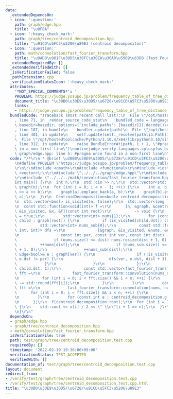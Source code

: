 ```yaml
---
data:
  _extendedDependsOn:
  - icon: ':question:'
    path: graph/edge.hpp
    title: "\u8FBA"
  - icon: ':heavy_check_mark:'
    path: graph/tree/centroid_decomposition.hpp
    title: "\u91CD\u5FC3\u5206\u89E3 (centroid decompositon)"
  - icon: ':question:'
    path: math/convolution/fast_fourier_transform.hpp
    title: "\u9AD8\u901F\u30D5\u30FC\u30EA\u30A8\u5909\u63DB (fast Fourier transform)"
  _extendedRequiredBy: []
  _extendedVerifiedWith: []
  _isVerificationFailed: false
  _pathExtension: cpp
  _verificationStatusIcon: ':heavy_check_mark:'
  attributes:
    '*NOT_SPECIAL_COMMENTS*': ''
    PROBLEM: https://judge.yosupo.jp/problem/frequency_table_of_tree_distance
    document_title: "\u30B0\u30E9\u30D5/\u6728/\u91CD\u5FC3\u5206\u89E3"
    links:
    - https://judge.yosupo.jp/problem/frequency_table_of_tree_distance
  bundledCode: "Traceback (most recent call last):\n  File \"/opt/hostedtoolcache/Python/3.10.4/x64/lib/python3.10/site-packages/onlinejudge_verify/documentation/build.py\"\
    , line 71, in _render_source_code_stat\n    bundled_code = language.bundle(stat.path,\
    \ basedir=basedir, options={'include_paths': [basedir]}).decode()\n  File \"/opt/hostedtoolcache/Python/3.10.4/x64/lib/python3.10/site-packages/onlinejudge_verify/languages/cplusplus.py\"\
    , line 187, in bundle\n    bundler.update(path)\n  File \"/opt/hostedtoolcache/Python/3.10.4/x64/lib/python3.10/site-packages/onlinejudge_verify/languages/cplusplus_bundle.py\"\
    , line 401, in update\n    self.update(self._resolve(pathlib.Path(included), included_from=path))\n\
    \  File \"/opt/hostedtoolcache/Python/3.10.4/x64/lib/python3.10/site-packages/onlinejudge_verify/languages/cplusplus_bundle.py\"\
    , line 312, in update\n    raise BundleErrorAt(path, i + 1, \"#pragma once found\
    \ in a non-first line\")\nonlinejudge_verify.languages.cplusplus_bundle.BundleErrorAt:\
    \ graph/edge.hpp: line 5: #pragma once found in a non-first line\n"
  code: "/*\r\n * @brief \u30B0\u30E9\u30D5/\u6728/\u91CD\u5FC3\u5206\u89E3\r\n */\r\
    \n#define PROBLEM \"https://judge.yosupo.jp/problem/frequency_table_of_tree_distance\"\
    \r\n\r\n#include <cmath>\r\n#include <functional>\r\n#include <iostream>\r\n#include\
    \ <vector>\r\n\r\n#include \"../../../graph/edge.hpp\"\r\n#include \"../../../graph/tree/centroid_decomposition.hpp\"\
    \r\n#include \"../../../math/convolution/fast_fourier_transform.hpp\"\r\n\r\n\
    int main() {\r\n  int n;\r\n  std::cin >> n;\r\n  std::vector<std::vector<Edge<bool>>>\
    \ graph(n);\r\n  for (int i = 0; i < n - 1; ++i) {\r\n    int a, b;\r\n    std::cin\
    \ >> a >> b;\r\n    graph[a].emplace_back(a, b);\r\n    graph[b].emplace_back(b,\
    \ a);\r\n  }\r\n  CentroidDecomposition<bool> centroid_decomposition(graph);\r\
    \n  std::vector<bool> is_visited(n, false);\r\n  std::vector<long long> x(n, 0);\r\
    \n  const std::function<void(int)> f =\r\n      [n, &graph, &centroid_decomposition,\
    \ &is_visited, &x, &f](const int root)\r\n          -> void {\r\n        is_visited[root]\
    \ = true;\r\n        std::vector<int> nums{1};\r\n        for (const Edge<bool>&\
    \ child : graph[root]) {\r\n          if (is_visited[child.dst]) continue;\r\n\
    \          std::vector<int> nums_sub{0};\r\n          const std::function<void(int,\
    \ int, int)> dfs =\r\n              [&graph, &is_visited, &nums, &nums_sub, &dfs](\r\
    \n                  const int par, const int ver, const int dist) -> void {\r\n\
    \                if (nums.size() <= dist) nums.resize(dist + 1, 0);\r\n      \
    \          ++nums[dist];\r\n                if (nums_sub.size() <= dist) nums_sub.resize(dist\
    \ + 1, 0);\r\n                ++nums_sub[dist];\r\n                for (const\
    \ Edge<bool>& e : graph[ver]) {\r\n                  if (!is_visited[e.dst] &&\
    \ e.dst != par) {\r\n                    dfs(ver, e.dst, dist + 1);\r\n      \
    \            }\r\n                }\r\n              };\r\n          dfs(root,\
    \ child.dst, 1);\r\n          const std::vector<fast_fourier_transform::Real>\
    \ fft =\r\n              fast_fourier_transform::convolution(nums_sub, nums_sub);\r\
    \n          for (int i = 0; i < fft.size() && i < n; ++i) {\r\n            x[i]\
    \ -= std::round(fft[i]);\r\n          }\r\n        }\r\n        const std::vector<fast_fourier_transform::Real>\
    \ fft =\r\n            fast_fourier_transform::convolution(nums, nums);\r\n  \
    \      for (int i = 0; i < fft.size() && i < n; ++i) {\r\n          x[i] += std::round(fft[i]);\r\
    \n        }\r\n        for (const int e : centroid_decomposition.g[root]) f(e);\r\
    \n      };\r\n  f(centroid_decomposition.root);\r\n  for (int i = 1; i < n; ++i)\
    \ {\r\n    std::cout << x[i] / 2 << \" \\n\"[i + 1 == n];\r\n  }\r\n  return 0;\r\
    \n}\r\n"
  dependsOn:
  - graph/edge.hpp
  - graph/tree/centroid_decomposition.hpp
  - math/convolution/fast_fourier_transform.hpp
  isVerificationFile: true
  path: test/graph/tree/centroid_decomposition.test.cpp
  requiredBy: []
  timestamp: '2022-02-19 19:36:06+09:00'
  verificationStatus: TEST_ACCEPTED
  verifiedWith: []
documentation_of: test/graph/tree/centroid_decomposition.test.cpp
layout: document
redirect_from:
- /verify/test/graph/tree/centroid_decomposition.test.cpp
- /verify/test/graph/tree/centroid_decomposition.test.cpp.html
title: "\u30B0\u30E9\u30D5/\u6728/\u91CD\u5FC3\u5206\u89E3"
---
```

